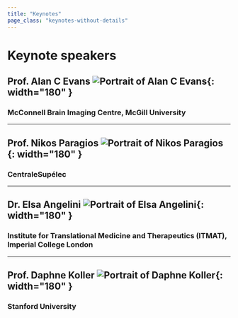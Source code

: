 ```yaml
---
title: "Keynotes"
page_class: "keynotes-without-details"
---
```


# Keynote speakers

## Prof. Alan C Evans ![Portrait of Alan C Evans](/images/keynotes/alan.jpg){: width="180" }
### McConnell Brain Imaging Centre, McGill University

---

## Prof. Nikos Paragios ![Portrait of Nikos Paragios](/images/keynotes/nikos.jpg){: width="180" }
### CentraleSupélec

---

## Dr. Elsa Angelini ![Portrait of Elsa Angelini](/images/keynotes/elsa.jpg){: width="180" }
### Institute for Translational Medicine and Therapeutics (ITMAT), Imperial College London

---

## Prof. Daphne Koller ![Portrait of Daphne Koller](/images/keynotes/daphne.jpg){: width="180" }
### Stanford University
